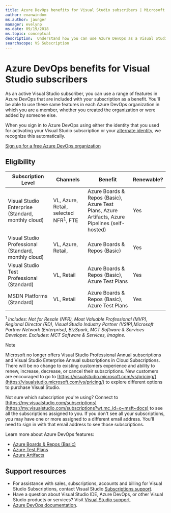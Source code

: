 ```yaml
---
title: Azure DevOps benefits for Visual Studio subscribers | Microsoft Docs
author: evanwindom
ms.author: jaunger
manager: evelynp
ms.date: 09/19/2018
ms.topic: conceptual
description:  Understand how you can use Azure DevOps as a Visual Studio subscriber.
searchscope: VS Subscription
---
```

# Azure DevOps benefits for Visual Studio subscribers

As an active Visual Studio subscriber, you can use a range of features in Azure DevOps that are included with your subscription as a benefit. You'll be able to use these same features in each Azure DevOps organization in which you are a member, whether you created the organization or were added by someone else.

When you sign in to Azure DevOps using either the identity that you used for activating your Visual Studio subscription or your [alternate identity](vs-alternate-identity.md), we recognize this automatically.

[Sign up for a free Azure DevOps organization](https://visualstudio.microsoft.com/team-services/)

## Eligibility

| Subscription Level                                                 |     Channels                                            | Benefit                                                          | Renewable?    |
|--------------------------------------------------------------------|---------------------------------------------------------|------------------------------------------------------------------|---------------|
| Visual Studio Enterprise (Standard, monthly cloud)   | VL, Azure, Retail,  selected NFR<sup>1</sup>, FTE  | Azure Boards & Repos (Basic), Azure Test Plans, Azure Artifacts, Azure Pipelines (self-hosted)       |  Yes          |
| Visual Studio Professional (Standard, monthly cloud) | VL, Azure, Retail,                                        | Azure Boards & Repos (Basic)                                                            |  Yes          |
| Visual Studio Test Professional (Standard)                         | VL, Retail                                              | Azure Boards & Repos (Basic), Azure Test Plans                                              |  Yes          |
| MSDN Platforms (Standard)                                          | VL, Retail                                              | Azure Boards & Repos (Basic), Azure Test Plans                                              |  Yes          |

<sup>1</sup>  *Includes:  Not for Resale (NFR), Most Valuable Professional (MVP), Regional Director (RD), Visual Studio Industry Partner (VSIP),Microsoft Partner Network (Enterprise), BizSpark, MCT Software & Services Developer.
  Excludes: MCT Software & Services, Imagine.*

> [!NOTE]
> Microsoft no longer offers Visual Studio Professional Annual subscriptions and Visual Studio Enterprise Annual subscriptions in Cloud Subscriptions. There will be no change to existing customers experience and ability to renew, increase, decrease, or cancel their subscriptions. New customers are encouraged to go to [https://visualstudio.microsoft.com/vs/pricing/](https://visualstudio.microsoft.com/vs/pricing/) to explore different options to purchase Visual Studio.

Not sure which subscription you're using?  Connect to [https://my.visualstudio.com/subscriptions](https://my.visualstudio.com/subscriptions?wt.mc_id=o~msft~docs) to see all the subscriptions assigned to you.
If you don't see all your subscriptions, you may have one or more assigned to a different email address.  You'll need to sign in with that email address to see those subscriptions.

Learn more about Azure DevOps features:

- [Azure Boards & Repos (Basic)](https://azure.microsoft.com/services/devops/compare-features/)
- [Azure Test Plans](https://marketplace.visualstudio.com/items?itemName=ms.vss-testmanager-web)
- [Azure Artifacts](https://marketplace.visualstudio.com/items?itemName=ms.feed)

## Support resources

- For assistance with sales, subscriptions, accounts and billing for Visual Studio Subscriptions, contact Visual Studio [Subscriptions support](https://visualstudio.microsoft.com/subscriptions/support/).
- Have a question about Visual Studio IDE, Azure DevOps, or other Visual Studio products or services?  Visit [Visual Studio support](https://visualstudio.microsoft.com/support/).
- [Azure DevOps documentation](/azure/devops/).

